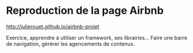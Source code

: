 # Reproduction de la page Airbnb

http://julierouet.github.io/airbnb-projet

Exercice, apprendre à utiliser un framework, ses librairies... Faire une barre de navigation, gérérer les agencements de contenus.
